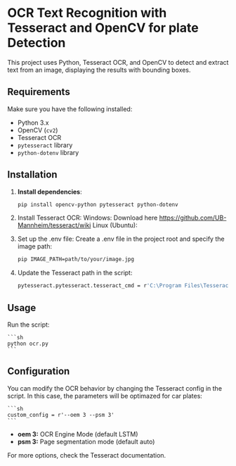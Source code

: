 # OCR Text Recognition with Tesseract and OpenCV for plate Detection

This project uses Python, Tesseract OCR, and OpenCV to detect and extract text from an image, displaying the results with bounding boxes.

## Requirements

Make sure you have the following installed:

- Python 3.x
- OpenCV (`cv2`)
- Tesseract OCR
- `pytesseract` library
- `python-dotenv` library

## Installation

1. **Install dependencies**:

   ```sh
   pip install opencv-python pytesseract python-dotenv
   ```

2. Install Tesseract OCR: 
Windows: Download here https://github.com/UB-Mannheim/tesseract/wiki
Linux (Ubuntu):

3. Set up the .env file: Create a .env file in the project root and specify the image path:

    ```sh
   pip IMAGE_PATH=path/to/your/image.jpg
    ```
4. Update the Tesseract path in the script:

    ```sh
    pytesseract.pytesseract.tesseract_cmd = r'C:\Program Files\Tesseract-OCR\tesseract.exe'
    ```

## Usage
Run the script:

    ```sh
    python ocr.py
    ```

## Configuration
You can modify the OCR behavior by changing the Tesseract config in the script. In this case, the parameters will be optimazed for car plates:

    ```sh
    custom_config = r'--oem 3 --psm 3'
    ```

- __oem 3:__ OCR Engine Mode (default LSTM)
- __psm 3:__ Page segmentation mode (default auto)

For more options, check the Tesseract documentation.



